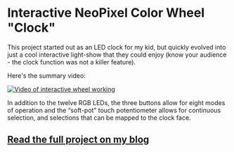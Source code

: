 # Interactive NeoPixel Color Wheel "Clock"

This project started out as an LED clock for my kid, but quickly evolved into just a cool interactive light-show that they could enjoy (know your audience - the clock function was not a killer feature).

Here's the summary video:

[![Video of interactive wheel working](https://img.youtube.com/vi/8xB9JruYcvE/0.jpg)](https://www.youtube.com/watch?v=8xB9JruYcvE)

In addition to the twelve RGB LEDs, the three buttons allow for eight modes of operation and the “soft-pot” touch potentiometer allows for continuous selection, and selections that can be mapped to the clock face.

## [Read the full project on my blog](https://www.keclaytor.com/2020/01/03/neopixel-clock/)
